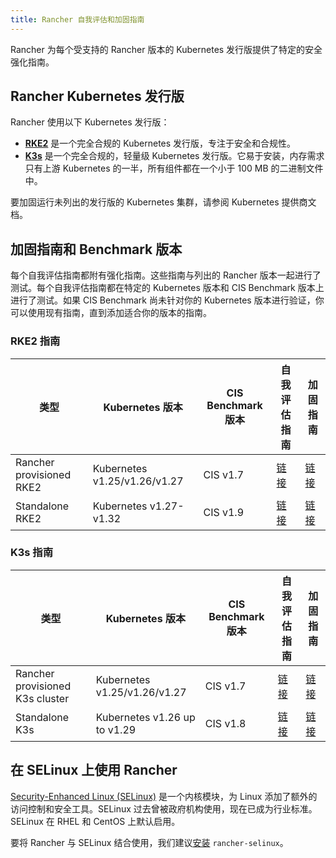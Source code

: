 ```yaml
---
title: Rancher 自我评估和加固指南
---
```


<head>
  <link rel="canonical" href="https://ranchermanager.docs.rancher.com/zh/reference-guides/rancher-security/hardening-guides"/>
</head>

Rancher 为每个受支持的 Rancher 版本的 Kubernetes 发行版提供了特定的安全强化指南。

## Rancher Kubernetes 发行版

Rancher 使用以下 Kubernetes 发行版：

- [**RKE2**](https://docs.rke2.io/) 是一个完全合规的 Kubernetes 发行版，专注于安全和合规性。
- [**K3s**](https://docs.k3s.io/) 是一个完全合规的，轻量级 Kubernetes 发行版。它易于安装，内存需求只有上游 Kubernetes 的一半，所有组件都在一个小于 100 MB 的二进制文件中。

要加固运行未列出的发行版的 Kubernetes 集群，请参阅 Kubernetes 提供商文档。

## 加固指南和 Benchmark 版本

每个自我评估指南都附有强化指南。这些指南与列出的 Rancher 版本一起进行了测试。每个自我评估指南都在特定的 Kubernetes 版本和 CIS Benchmark 版本上进行了测试。如果 CIS Benchmark 尚未针对你的 Kubernetes 版本进行验证，你可以使用现有指南，直到添加适合你的版本的指南。

### RKE2 指南

| 类型 | Kubernetes 版本 | CIS Benchmark 版本 | 自我评估指南 | 加固指南 |
|------|--------------------|-----------------------|-----------------------|------------------|
| Rancher provisioned RKE2 | Kubernetes v1.25/v1.26/v1.27 | CIS v1.7 | [链接](rke2-hardening-guide/rke2-self-assessment-guide-with-cis-v1.7-k8s-v1.25-v1.26-v1.27.md) | [链接](rke2-hardening-guide/rke2-hardening-guide.md) |
| Standalone RKE2 | Kubernetes v1.27-v1.32 | CIS v1.9 | [链接](https://docs.rke2.io/security/cis_self_assessment19) | [链接](https://docs.rke2.io/security/hardening_guide) |

### K3s 指南

| 类型 | Kubernetes 版本 | CIS Benchmark 版本 | 自我评估指南 | 加固指南 |
|------|--------------------|-----------------------|-----------------------|------------------|
| Rancher provisioned K3s cluster | Kubernetes v1.25/v1.26/v1.27 | CIS v1.7 | [链接](k3s-hardening-guide/k3s-self-assessment-guide-with-cis-v1.7-k8s-v1.25-v1.26-v1.27.md) | [链接](k3s-hardening-guide/k3s-hardening-guide.md) |
| Standalone K3s | Kubernetes v1.26 up to v1.29 | CIS v1.8 | [链接](https://docs.k3s.io/security/self-assessment-1.8) | [链接](https://docs.k3s.io/security/hardening-guide) |

## 在 SELinux 上使用 Rancher

[Security-Enhanced Linux (SELinux)](https://en.wikipedia.org/wiki/Security-Enhanced_Linux) 是一个内核模块，为 Linux 添加了额外的访问控制和安全工具。SELinux 过去曾被政府机构使用，现在已成为行业标准。SELinux 在 RHEL 和 CentOS 上默认启用。

要将 Rancher 与 SELinux 结合使用，我们建议[安装](../selinux-rpm/about-rancher-selinux.md) `rancher-selinux`。
